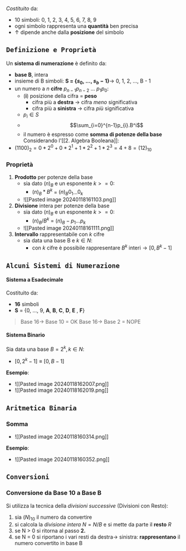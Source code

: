 *Costituito* da:
- 10 simboli: 0, 1, 2, 3, 4, 5, 6, 7, 8, 9
- ogni simbolo rappresenta una **quantità** ben precisa
- $\uparrow$ dipende anche dalla **posizione** del simbolo
## `Definizione e Proprietà`
Un **sistema di numerazione** è definito da:
- **base B**, intera
- insieme di B simboli: **S = {$s_0$, ..., $s_b-1$}**$\rightarrow$ 0, 1, 2, ..., B - 1
- un numero a *n* **cifre** $p_{n-1} p_{n-2}$ ... $p_{1} p_{0}$:
	- (**i**) posizione della cifra = **peso**
		- cifra più a **destra** $\rightarrow$ cifra *meno* significativa
		- cifra più a **sinistra** $\rightarrow$ cifra *più* significativa
	- $p_{i}\in S$ 
	- $$\sum_{i=0}^{n-1}p_{i}.B^i$$
	- il numero è espresso come **somma di potenze della base**
Considerando l'[[2. Algebra Booleana]]:
- $(1100)_{2} = 0*2^0 + 0*2^1 + 1*2^2 + 1*2^3 = 4 + 8 = (12)_{10}$ 
### Proprietà
1. **Prodotto** per potenze della base
	- sia dato $(n)_{B}$ e un esponente $k>=0$:
		- $(n)_{B}*B^k$ = $(n)_{B}0_{1}$...$0_{k}$
	- ![[Pasted image 20240118161103.png]]
2. **Divisione** intera per potenze della base
	- sia dato $(n)_{B}$ e un esponente $k>=0$:
		- $(n)_{B}/B^k$ = $(n)_{B}-p_{1}$...$p_{k}$
	- ![[Pasted image 20240118161111.png]]
3. **Intervallo** rappresentabile con $k$ cifre
	- sia data una base B e $k\in N$:
		- con $k$ cifre è possibile rappresentare $B^k$ interi$\rightarrow [0, B^k-1]$
## `Alcuni Sistemi di Numerazione`
#### Sistema a Esadecimale
Costituito da:
- **16** simboli
- **S** = {0, ..., 9, **A**, **B**, **C**, **D**, **E** , **F**}
>Base 16$\rightarrow$ Base 10 = OK
  Base 16$\rightarrow$ Base 2 = NOPE
#### Sistema Binario
Sia data una base $B=2^k, k\in N$:
- $[0, 2^k-1]\equiv[0, B-1]$ 

**Esempio**:
- ![[Pasted image 20240118162007.png]]
- ![[Pasted image 20240118162019.png]]
## `Aritmetica Binaria`
### Somma
- ![[Pasted image 20240118160314.png]]

**Esempio**:
- ![[Pasted image 20240118160352.png]]
## `Conversioni`
### Conversione da Base 10 a Base B
Si utilizza la tecnica della *divisioni successive* (Divisioni con Resto):
1. sia $(N)_{10}$ il numero da convertire
2. si calcola la *divisione intera* $N=N/B$ e si mette da parte il **resto** $R$
3. se N > 0 si ritorna al passo **2.**
4. se N = 0 si riportano i vari resti da destra$\rightarrow$ sinistra: **rappresentano** il numero convertito in base B

